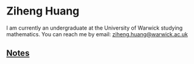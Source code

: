# Ziheng Huang

I am currently an undergraduate at the University of Warwick studying mathematics. 
You can reach me by email: ziheng.huang@warwick.ac.uk

## [Notes](https://zihengh63.github.io/notes/notes)
